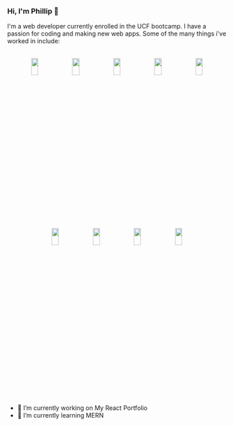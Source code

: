 ### Hi, I'm Phillip 👋  

I'm a web developer currently enrolled in the UCF bootcamp. I have a passion for coding and making new web apps. Some of the many things i've worked in include:  
<br/>
<p align="center">
  <img src="https://user-images.githubusercontent.com/100314873/170803308-47721c72-1f21-42eb-b5b4-eeead37cab45.png" width=18% height=10%>
  <img src="https://user-images.githubusercontent.com/100314873/170803310-bbdc9902-664e-4c25-bd68-6cbd9a115909.png" width=18% height=10%>
  <img src="https://user-images.githubusercontent.com/100314873/170803382-99e747f7-04ee-4ea2-a275-39fbc76523f0.png" width=18% height=10%>
  <img src="https://user-images.githubusercontent.com/100314873/170803420-bfc53e42-a935-486d-ba24-972a71c5c6cc.png" width=18% height=10%>
  <img src="https://user-images.githubusercontent.com/100314873/170803487-f7e18f4b-818b-47d5-a086-e38c78035afb.png" width=18% height=10%>
  <img src="https://user-images.githubusercontent.com/100314873/170803524-f453111f-dc0c-4bdc-81e6-24c6d6695709.png" width=18% height=10%>
  <img src="https://user-images.githubusercontent.com/100314873/170803509-1d46a7b9-9ccd-48c6-960e-7627b2a89c3f.png" width=18% height=10%>
  <img src="https://user-images.githubusercontent.com/100314873/170803499-b0ef0034-6603-4453-b4b1-9353f05d44e5.png" width=18% height=10%>
  <img src="https://user-images.githubusercontent.com/100314873/170803860-5cacc425-f373-4bc1-8c43-7bcc4e842f2c.png" width=18% height=10%>
</p>

- 🔭 I’m currently working on My React Portfolio
- 🌱 I’m currently learning MERN

<!-- <p align="center">
  <img src="https://user-images.githubusercontent.com/100314873/170803183-c8ae812f-f3aa-463f-8da6-16b92e7c8798.png" width=50% height=50%>
</p> -->
<!--
**Phillip48/Phillip48** is a ✨ _special_ ✨ repository because its `README.md` (this file) appears on your GitHub profile.

Here are some ideas to get you started:

- 🔭 I’m currently working on ...
- 🌱 I’m currently learning ...
- 👯 I’m looking to collaborate on ...
- 🤔 I’m looking for help with ...
- 💬 Ask me about ...
- 📫 How to reach me: ...
- 😄 Pronouns: ...
- ⚡ Fun fact: ...
-->
